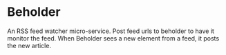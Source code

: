 # Beholder

An RSS feed watcher micro-service.  Post feed urls to beholder to have it monitor the feed.  When Beholder sees a new element from a feed, it posts the new article.



